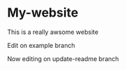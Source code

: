 # My-website

This is a really awsome website

Edit on example branch

Now editing on update-readme branch
